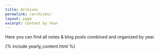 ```yaml
---
title: Archives
permalink: /archives/
layout: page
excerpt: Content by Year
---
```


Here you can find all notes & blog posts _combined_ and  organized by year.

{% include yearly_content.html %}